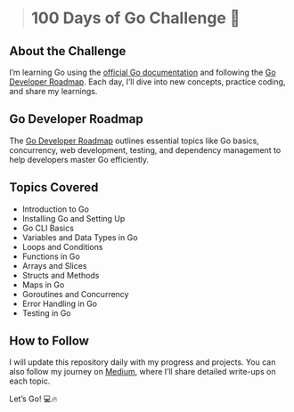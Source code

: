 ># 100 Days of Go Challenge 🚀

## About the Challenge
I’m learning Go using the [official Go documentation](https://golang.org/doc) and following the [Go Developer Roadmap](https://roadmap.sh/golang). Each day, I’ll dive into new concepts, practice coding, and share my learnings.

## Go Developer Roadmap
The [Go Developer Roadmap](https://roadmap.sh/golang) outlines essential topics like Go basics, concurrency, web development, testing, and dependency management to help developers master Go efficiently.

## Topics Covered
- Introduction to Go
- Installing Go and Setting Up
- Go CLI Basics
- Variables and Data Types in Go
- Loops and Conditions
- Functions in Go
- Arrays and Slices
- Structs and Methods
- Maps in Go
- Goroutines and Concurrency
- Error Handling in Go
- Testing in Go

## How to Follow
I will update this repository daily with my progress and projects. You can also follow my journey on [Medium](https://medium.com/@blitzbugg), where I’ll share detailed write-ups on each topic.

Let’s Go! 💻🔥
